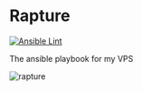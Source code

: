 # Rapture

[![Ansible Lint](https://github.com/port19x/rapture/actions/workflows/ansible-lint.yml/badge.svg)](https://github.com/port19x/rapture/actions/workflows/ansible-lint.yml)

The ansible playbook for my VPS

![rapture](https://github.com/port19x/rapture/assets/82055622/0c017541-7500-4aa4-8840-2d7ab059d4d6)
